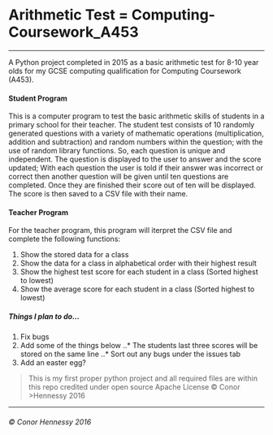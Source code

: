 # Arithmetic Test = Computing-Coursework_A453
---

A Python project completed in 2015 as a basic arithmetic test for 8-10 year olds for my GCSE computing qualification for Computing Coursework (A453).

#### Student Program
This is a computer program to test the basic arithmetic skills of students in a primary school for their teacher. 
The student test consists of 10 randomly generated questions with a variety of mathematic operations (multiplication, addition and subtraction) and random numbers within the question; with the use of random library functions. So, each question is unique and independent. 
The question is displayed to the user to answer and the score updated; With each question the user is told if their answer was incorrect or correct then another question will be given until ten questions are completed. Once they are finished their score out of ten will be displayed. The score is then saved to a CSV file with their name. 

#### Teacher Program
For the teacher program, this program will iterpret the CSV file and complete the following functions:
1. Show the stored data for a class 
2. Show the data for a class in alphabetical order with their highest result
3. Show the highest test score for each student in a class (Sorted highest to lowest)
4. Show the average score for each student in a class (Sorted highest to lowest)

##### Things I plan to do...
1. Fix bugs
2. Add some of the things below
..* The students last three scores will be stored on the same line
..* Sort out any bugs under the issues tab
3. Add an easter egg?


>This is my first proper python project and all required files are within this repo credited under open source Apache License © Conor >Hennessy 2016

---
###### © Conor Hennessy 2016
